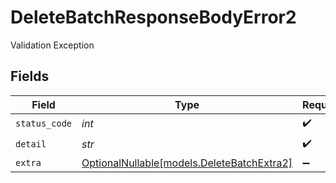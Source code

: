 # DeleteBatchResponseBodyError2

Validation Exception


## Fields

| Field                                                                        | Type                                                                         | Required                                                                     | Description                                                                  |
| ---------------------------------------------------------------------------- | ---------------------------------------------------------------------------- | ---------------------------------------------------------------------------- | ---------------------------------------------------------------------------- |
| `status_code`                                                                | *int*                                                                        | :heavy_check_mark:                                                           | N/A                                                                          |
| `detail`                                                                     | *str*                                                                        | :heavy_check_mark:                                                           | N/A                                                                          |
| `extra`                                                                      | [OptionalNullable[models.DeleteBatchExtra2]](../models/deletebatchextra2.md) | :heavy_minus_sign:                                                           | N/A                                                                          |